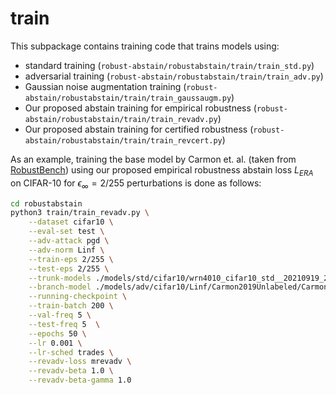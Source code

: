 # train

This subpackage contains training code that trains models using:

* standard training (`robust-abstain/robustabstain/train/train_std.py`)
* adversarial training (`robust-abstain/robustabstain/train/train_adv.py`)
* Gaussian noise augmentation training (`robust-abstain/robustabstain/train/train_gaussaugm.py`)
* Our proposed abstain training for empirical robustness (`robust-abstain/robustabstain/train/train_revadv.py`)
* Our proposed abstain training for certified robustness (`robust-abstain/robustabstain/train/train_revcert.py`)


As an example, training the base model by Carmon et. al. (taken from [RobustBench](https://github.com/RobustBench/robustbench)) using our proposed empirical robustness abstain loss $L_{ERA}$ on CIFAR-10 for $\epsilon_{\infty} = 2/255$ perturbations is done as follows:

```bash
cd robustabstain
python3 train/train_revadv.py \
    --dataset cifar10 \
    --eval-set test \
    --adv-attack pgd \
    --adv-norm Linf \
    --train-eps 2/255 \
    --test-eps 2/255 \
    --trunk-models ./models/std/cifar10/wrn4010_cifar10_std__20210919_2248/wrn4010_cifar10_std.pt \
    --branch-model ./models/adv/cifar10/Linf/Carmon2019Unlabeled/Carmon2019Unlabeled.pt \
    --running-checkpoint \
    --train-batch 200 \
    --val-freq 5 \
    --test-freq 5  \
    --epochs 50 \
    --lr 0.001 \
    --lr-sched trades \
    --revadv-loss mrevadv \
    --revadv-beta 1.0 \
    --revadv-beta-gamma 1.0
```